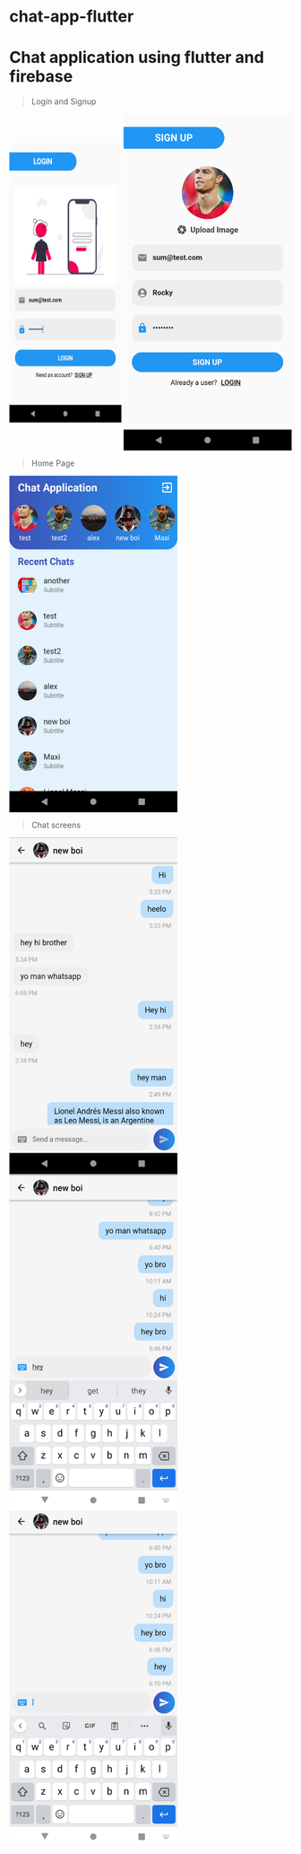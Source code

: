 # chat-app-flutter
# Chat application using flutter and firebase

>Login and Signup

<p>
<img align="center" height="500px" width="200px" src="https://github.com/SumanthGaneshan/chat-app-flutter/blob/main/screenshots/Screenshot_1667566616.png">
  <img align="center" height="600px" width="300px" src="https://github.com/SumanthGaneshan/chat-app-flutter/blob/main/screenshots/Screenshot_1667566591.png">
</p>

>Home Page
<p >
<img align="center" height="600px" width="300px" src="https://github.com/SumanthGaneshan/chat-app-flutter/blob/main/screenshots/Screenshot_1667566434.png">
</p>

>Chat screens
<img align="center" height="600px" width="300px" src="https://github.com/SumanthGaneshan/chat-app-flutter/blob/main/screenshots/Screenshot_1667565613.png">
  <img align="center" height="600px" width="300px" src="https://github.com/SumanthGaneshan/chat-app-flutter/blob/main/screenshots/Screenshot_1667565622.png">
  <img align="center" height="600px" width="300px" src="https://github.com/SumanthGaneshan/chat-app-flutter/blob/main/screenshots/Screenshot_1667565629.png">
  
</p>
